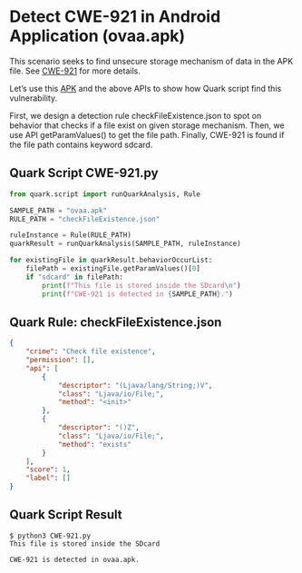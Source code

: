 # Detect CWE-921 in Android Application (ovaa.apk)

This scenario seeks to find unsecure storage mechanism of data in the APK file. See [CWE-921](https://cwe.mitre.org/data/definitions/921.html) for more details.

Let’s use this [APK](https://github.com/oversecured/ovaa) and the above APIs to show how Quark script find this vulnerability.

First, we design a detection rule checkFileExistence.json to spot on behavior that checks if a file exist on given storage mechanism. Then, we use API getParamValues() to get the file path. Finally, CWE-921 is found if the file path contains keyword sdcard.

## Quark Script CWE-921.py
```python
from quark.script import runQuarkAnalysis, Rule

SAMPLE_PATH = "ovaa.apk"
RULE_PATH = "checkFileExistence.json"

ruleInstance = Rule(RULE_PATH)
quarkResult = runQuarkAnalysis(SAMPLE_PATH, ruleInstance)

for existingFile in quarkResult.behaviorOccurList:
    filePath = existingFile.getParamValues()[0]
    if "sdcard" in filePath:
        print(f"This file is stored inside the SDcard\n")
        print(f"CWE-921 is detected in {SAMPLE_PATH}.")
```

## Quark Rule: checkFileExistence.json
```json
{
    "crime": "Check file existence",
    "permission": [],
    "api": [
        {
            "descriptor": "(Ljava/lang/String;)V",
            "class": "Ljava/io/File;",
            "method": "<init>"
        },
        {
            "descriptor": "()Z",
            "class": "Ljava/io/File;",
            "method": "exists"
        }
    ],
    "score": 1,
    "label": []
}
```

## Quark Script Result
```
$ python3 CWE-921.py
This file is stored inside the SDcard

CWE-921 is detected in ovaa.apk.
```
